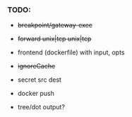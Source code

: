 ### TODO:
* ~~breakpoint/gateway-exec~~
* ~~forward unix|tcp unix|tcp~~
* frontend (dockerfile) with input, opts
* ~~ignoreCache~~
* secret src dest
* docker push
  
* tree/dot output?
